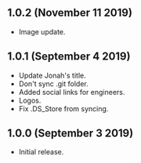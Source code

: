 ## 1.0.2 (November 11 2019)

* Image update.

## 1.0.1 (September 4 2019)

* Update Jonah's title.
* Don't sync .git folder.
* Added social links for engineers.
* Logos.
* Fix .DS_Store from syncing.

## 1.0.0 (September 3 2019)

* Initial release.

